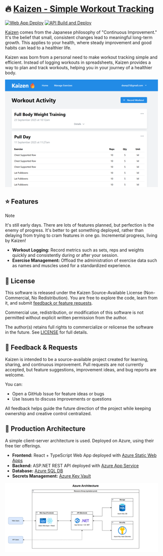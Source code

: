 ﻿# 🔥 [Kaizen - Simple Workout Tracking](https://nice-ground-0389fcc1e.1.azurestaticapps.net/)

[![Web App Deploy](https://github.com/dphogit/Kaizen/actions/workflows/webapp-deploy.yml/badge.svg)](https://github.com/dphogit/Kaizen/actions/workflows/webapp-deploy.yml)
[![API Build and Deploy](https://github.com/dphogit/Kaizen/actions/workflows/api-build-and-deploy.yml/badge.svg)](https://github.com/dphogit/Kaizen/actions/workflows/api-build-and-deploy.yml)

[Kaizen](https://en.wikipedia.org/wiki/Kaizen) comes from the Japanese philosophy of "Continuous Improvement." It's the
belief that small, consistent changes lead to meaningful long-term growth. This applies to your health, where steady
improvement and good habits can lead to a healthier life. 

Kaizen was born from a personal need to make workout tracking simple and efficient. Instead of logging workouts in
spreadsheets, Kaizen provides a way to plan and track workouts, helping you in your journey of a healthier body.

![Demo - Home Workout Activity Page](docs/images/Demo_2025_10_08.png)

## ⭐ Features

> [!NOTE]
> It's still early days. There are lots of features planned, but perfection is the enemy of progress. It's better to get
> something deployed, rather than delaying from trying to cram features in one go. Incremental progress, living by Kaizen!

- **Workout Logging:** Record metrics such as sets, reps and weights quickly and consistently during or after your session.
- **Exercise Management:** Offload the administration of exercise data such as names and muscles used for a standardized experience. 

## 📝 License

This software is released under the Kaizen Source-Available License (Non-Commercial, No Redistribution).
You are free to explore the code, learn from it, and submit [feedback or feature requests](#-feedback--requests).

Commercial use, redistribution, or modification of this software is not permitted without explicit written permission
from the author.

The author(s) retains full rights to commercialize or relicense the software in the future. See [LICENSE](LICENSE.md)
for full details.

## 💬 Feedback & Requests

Kaizen is intended to be a source-available project created for learning, sharing, and continuous improvement.
Pull requests are not currently accepted, but feature suggestions, improvement ideas, and bug reports are welcome.

You can:
- Open a GitHub Issue for feature ideas or bugs
- Use Issues to discuss improvements or questions

All feedback helps guide the future direction of the project while keeping ownership and creative control centralized.

## 🚀 Production Architecture

A simple client-server architecture is used. Deployed on Azure, using their free tier offerings.

- **Frontend:** React + TypeScript Web App deployed with [Azure Static Web Apps](https://learn.microsoft.com/en-us/azure/static-web-apps/)
- **Backend:** ASP.NET REST API deployed with [Azure App Service](https://learn.microsoft.com/en-us/azure/app-service/)
- **Database:** [Azure SQL DB](https://learn.microsoft.com/en-us/azure/azure-sql/)
- **Secrets Management:** [Azure Key Vault](https://learn.microsoft.com/en-us/azure/key-vault/)

![Azure Production Architecture](docs/images/Architecture_2025_10_08.png)
